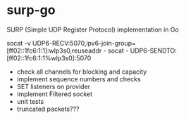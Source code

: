 # surp-go
SURP (Simple UDP Register Protocol) implementation in Go


socat -v UDP6-RECV:5070,ipv6-join-group=[ff02::1fc6:1:1]:wlp3s0,reuseaddr -
socat - UDP6-SENDTO:[ff02::1fc6:1:1%wlp3s0]:5070

- check all channels for blocking and capacity
- implement sequence numbers and checks
- SET listeners on provider
- implement Filtered socket
- unit tests
- truncated packets???